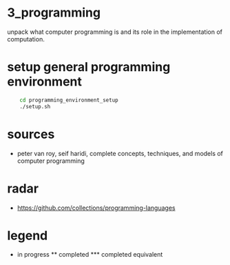 # 3_programming
unpack what computer programming is and its role in the implementation of computation.

# setup general programming environment
``` bash
    cd programming_environment_setup 
    ./setup.sh
```
# sources
* peter van roy, seif haridi, complete concepts, techniques, and models of computer programming
# radar
* https://github.com/collections/programming-languages 

# legend
* in progress
** completed
*** completed equivalent
